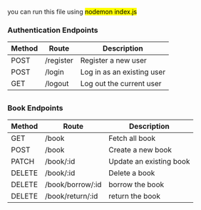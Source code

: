 you can run this file using  <mark> nodemon index.js</mark>

### Authentication Endpoints

| Method | Route        | Description                  |
|--------|--------------|------------------------------|
| POST   | /register     | Register a new user          |
| POST   | /login        | Log in as an existing user   |
| GET    | /logout       | Log out the current user     |

##
### Book Endpoints

| Method | Route            | Description                    |
|--------|------------------|--------------------------------|
| GET    | /book            | Fetch all book                 |
| POST   | /book            | Create a new book              |
| PATCH  | /book/:id        | Update an existing book        |
| DELETE | /book/:id        | Delete a book                  |
| DELETE | /book/borrow/:id | borrow the book                |
| DELETE | /book/return/:id | return the book                |
